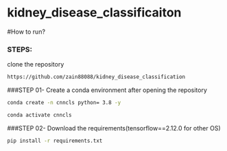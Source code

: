 # kidney_disease_classificaiton

#How to run?
### STEPS:

clone the repository

```bash
https://github.com/zain88088/kidney_disease_classification

``````

###STEP 01- Create a conda environment after opening the repository

```bash
conda create -n cnncls python= 3.8 -y
``````

```bash
conda activate cnncls
``````


###STEP 02- Download the requirements(tensorflow==2.12.0 for other OS)
```bash
pip install -r requirements.txt
``````